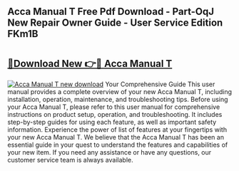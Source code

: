## Acca Manual T Free Pdf Download - Part-OqJ New Repair Owner Guide - User Service Edition FKm1B

# <h2><a href="http://bc23247.oget.top/?id=Acca+Manual+T">🔗Download New 👉🔴 Acca Manual T</a></h2>

[![Acca Manual T new download](https://i.imgur.com/5g1atiW.png)](http://bc23247.oget.top/?id=Acca+Manual+T)
Your Comprehensive Guide This user manual provides a complete overview of your new Acca Manual T, including installation, operation, maintenance, and troubleshooting tips. Before using your Acca Manual T, please refer to this user manual for comprehensive instructions on product setup, operation, and troubleshooting. It includes step-by-step guides for using each feature, as well as important safety information. Experience the power of list of features at your fingertips with your new Acca Manual T. We believe that the Acca Manual T has been an essential guide in your quest to understand the features and capabilities of your new item. If you need any assistance or have any questions, our customer service team is always available.
